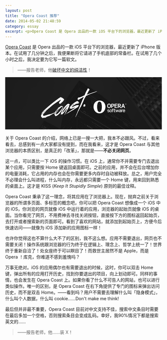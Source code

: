 ```yaml
---
layout: post
title: "Opera Coast 推荐"
date: 2014-05-02 21:48:59
category: essay
excerpt: <p>Opera Coast 是 Opera 出品的一款 iOS 平台下的浏览器，最近更新了 iPhone 版本。在试用了几分钟之后，我便果断将它请进了手机底部的常备栏。在试用了几个小时之后，我决定要为它写一篇软文。</p>
---
```


[Opera Coast][1] 是 Opera 出品的一款 iOS 平台下的浏览器，最近更新了 iPhone 版本。在试用了几分钟之后，我便果断将它请进了手机底部的常备栏。在试用了几个小时之后，我决定要为它写一篇软文。

> ——报告老师，他[破坏中文的纯洁性][2]！

![Opera Coast](/assets/images/help-coast.jpg)

关于 Opera Coast 的介绍，网络上已是一搜一大把，我本不必跟风。不过，看来看去，总感到有一点大家都没有提到，而在我看来，这才是 Opera Coast 与其他浏览器的本质区别，是真正的「改革」，那就是——**不必关闭网页**。

这一点，可以类比一下 iOS 的操作习惯。在 iOS 上，通常你不并需要专门去退出某个应用，只需要按 Home 键返回桌面即可。之前的应用，并不会在后台增加你的电量消耗，它占用的内存也会在你需要更多内存时自动被释放。总之，用户完全不必理会什么叫进程，什么叫内存，永远都只需要一个 Home 键，用来回到熟悉的桌面上。这才是 KISS (_Keep It Stupidly Simple_) 原则的最佳诠释。

Opera Coast 秉承了这一理念，将其应用在了浏览器上。现在，抛弃之前关于浏览器的所谓多页面、多标签的概念吧，你可以把 Opera Coast 想像成一个 iOS 中的 iOS，你浏览的网页就像 iOS 中运行着的应用，浏览器的起始页就像 iOS 的桌面。当你看完了网页，不用费神去寻找关闭按钮，直接按下方的图标返回起始页，去打开或者搜索新的页面即可。看到了喜欢的网站，就添加到起始页上，方便今后快速访问——就像为 iOS 添加新的应用图标一样！

也许你觉得这也不算什么大不了的区别，我不这么想。应用不需要退出，网页也不需要关闭！操作系统跟浏览器的行为终于在逻辑上、理念上、哲学上统一了！世界终于重新自洽了！处女座终于可以瞑目了！而救世主居然不是 Apple，而是 Opera ！库克，你难道不感到羞愧吗？

万事无绝对。iOS 的应用偶尔也有需要退出的时候，这时，你可以双击 Home 键，弹出所有的应用打开历史，找到你要退出的项目，向上划动即可。同样的事情，也会发生在 Opera Coast 上。如果你看了什么不可告人的网站，也可以进行类似操作。唯一的区别，是 Opera Coast 在右下角提供了专门的图标来弹出访问历史，而不是双击 Home。——看到吗？用户不需要去理解什么叫「隐身模式」，什么叫个人数据，什么叫 cookie……Don't make me think!

最后但并非最不重要，Opera Coast 目前对中文支持不佳，搜索中文条目时需要在最后多加一个空格，否则搜索条目会变成乱码。幸好，我90%情况下都是搜索英文的……

> ——报告老师，他……装 X！

[1]: http://operacoast.com "Opera Coast Homepage"
[2]: http://tech.qq.com/a/20140425/015823.htm "人民日报：使用WiFi、iPad等词破坏汉语纯洁性"

